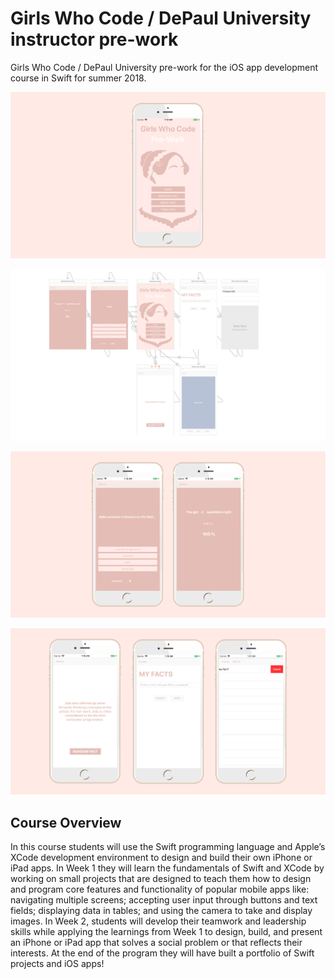 # Girls Who Code / DePaul University instructor pre-work
Girls Who Code / DePaul University pre-work for the iOS app development course in Swift for summer 2018. 

![alt text](/images/header.jpg?raw=true "App Overview 1")

![alt text](/images/wireframe.png?raw=true "App Overview 2")

![alt text](/images/quiz_game.jpg?raw=true "App Overview 3")

![alt text](/images/add_remove_fact.jpg?raw=true "App Overview 3")

## Course Overview ##
In this course students will use the Swift programming language and Apple’s XCode development environment to design and build their own iPhone or iPad apps. In Week 1 they will learn the fundamentals of Swift and XCode by working on small projects that are designed to teach them how to design and program core features and functionality of popular mobile apps like: navigating multiple screens; accepting user input through buttons and text fields; displaying data in tables; and using the camera to take and display images. In Week 2, students will develop their teamwork and leadership skills while applying the learnings from Week 1 to design, build, and present an iPhone or iPad app that solves a social problem or that reflects their interests. At the end of the program they will have built a portfolio of Swift projects and iOS apps!